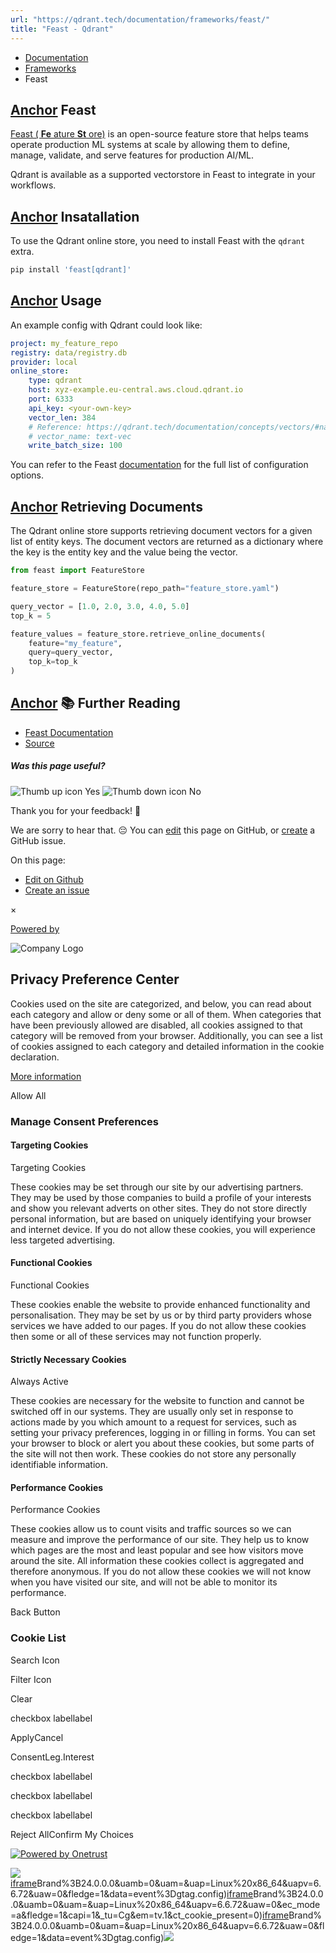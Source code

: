 ```yaml
---
url: "https://qdrant.tech/documentation/frameworks/feast/"
title: "Feast - Qdrant"
---
```


- [Documentation](https://qdrant.tech/documentation/)
- [Frameworks](https://qdrant.tech/documentation/frameworks/)
- Feast

## [Anchor](https://qdrant.tech/documentation/frameworks/feast/\#feast) Feast

[Feast ( **Fe** ature **St** ore)](https://docs.feast.dev/) is an open-source feature store that helps teams operate production ML systems at scale by allowing them to define, manage, validate, and serve features for production AI/ML.

Qdrant is available as a supported vectorstore in Feast to integrate in your workflows.

## [Anchor](https://qdrant.tech/documentation/frameworks/feast/\#insatallation) Insatallation

To use the Qdrant online store, you need to install Feast with the `qdrant` extra.

```bash
pip install 'feast[qdrant]'

```

## [Anchor](https://qdrant.tech/documentation/frameworks/feast/\#usage) Usage

An example config with Qdrant could look like:

```yaml
project: my_feature_repo
registry: data/registry.db
provider: local
online_store:
    type: qdrant
    host: xyz-example.eu-central.aws.cloud.qdrant.io
    port: 6333
    api_key: <your-own-key>
    vector_len: 384
    # Reference: https://qdrant.tech/documentation/concepts/vectors/#named-vectors
    # vector_name: text-vec
    write_batch_size: 100

```

You can refer to the Feast [documentation](https://docs.feast.dev/reference/alpha-vector-database#configuration-and-installation) for the full list of configuration options.

## [Anchor](https://qdrant.tech/documentation/frameworks/feast/\#retrieving-documents) Retrieving Documents

The Qdrant online store supports retrieving document vectors for a given list of entity keys. The document vectors are returned as a dictionary where the key is the entity key and the value being the vector.

```python
from feast import FeatureStore

feature_store = FeatureStore(repo_path="feature_store.yaml")

query_vector = [1.0, 2.0, 3.0, 4.0, 5.0]
top_k = 5

feature_values = feature_store.retrieve_online_documents(
    feature="my_feature",
    query=query_vector,
    top_k=top_k
)

```

## [Anchor](https://qdrant.tech/documentation/frameworks/feast/\#-further-reading) 📚 Further Reading

- [Feast Documentation](http://docs.feast.dev/)
- [Source](https://github.com/feast-dev/feast/tree/master/sdk/python/feast/infra/online_stores/)

##### Was this page useful?

![Thumb up icon](https://qdrant.tech/icons/outline/thumb-up.svg)
Yes
![Thumb down icon](https://qdrant.tech/icons/outline/thumb-down.svg)
No

Thank you for your feedback! 🙏

We are sorry to hear that. 😔 You can [edit](https://qdrant.tech/github.com/qdrant/landing_page/tree/master/qdrant-landing/content/documentation/frameworks/feast.md) this page on GitHub, or [create](https://github.com/qdrant/landing_page/issues/new/choose) a GitHub issue.

On this page:

- [Edit on Github](https://github.com/qdrant/landing_page/tree/master/qdrant-landing/content/documentation/frameworks/feast.md)
- [Create an issue](https://github.com/qdrant/landing_page/issues/new/choose)

×

[Powered by](https://qdrant.tech/)

![Company Logo](https://cdn.cookielaw.org/logos/static/ot_company_logo.png)

## Privacy Preference Center

Cookies used on the site are categorized, and below, you can read about each category and allow or deny some or all of them. When categories that have been previously allowed are disabled, all cookies assigned to that category will be removed from your browser.
Additionally, you can see a list of cookies assigned to each category and detailed information in the cookie declaration.


[More information](https://qdrant.tech/legal/privacy-policy/#cookies-and-web-beacons)

Allow All

### Manage Consent Preferences

#### Targeting Cookies

Targeting Cookies

These cookies may be set through our site by our advertising partners. They may be used by those companies to build a profile of your interests and show you relevant adverts on other sites. They do not store directly personal information, but are based on uniquely identifying your browser and internet device. If you do not allow these cookies, you will experience less targeted advertising.

#### Functional Cookies

Functional Cookies

These cookies enable the website to provide enhanced functionality and personalisation. They may be set by us or by third party providers whose services we have added to our pages. If you do not allow these cookies then some or all of these services may not function properly.

#### Strictly Necessary Cookies

Always Active

These cookies are necessary for the website to function and cannot be switched off in our systems. They are usually only set in response to actions made by you which amount to a request for services, such as setting your privacy preferences, logging in or filling in forms. You can set your browser to block or alert you about these cookies, but some parts of the site will not then work. These cookies do not store any personally identifiable information.

#### Performance Cookies

Performance Cookies

These cookies allow us to count visits and traffic sources so we can measure and improve the performance of our site. They help us to know which pages are the most and least popular and see how visitors move around the site. All information these cookies collect is aggregated and therefore anonymous. If you do not allow these cookies we will not know when you have visited our site, and will not be able to monitor its performance.

Back Button

### Cookie List

Search Icon

Filter Icon

Clear

checkbox labellabel

ApplyCancel

ConsentLeg.Interest

checkbox labellabel

checkbox labellabel

checkbox labellabel

Reject AllConfirm My Choices

[![Powered by Onetrust](https://cdn.cookielaw.org/logos/static/powered_by_logo.svg)](https://www.onetrust.com/products/cookie-consent/)

![](https://t.co/1/i/adsct?bci=4&dv=America%2FAdak%26en-US%2Cen%26Google%20Inc.%26Linux%20x86_64%26255%261280%261024%264%2624%261280%261024%260%26na&eci=3&event=%7B%7D&event_id=d724e8bc-a5c8-4f9d-94ce-0a8d8cede110&integration=advertiser&p_id=Twitter&p_user_id=0&pl_id=60366d67-3ce7-4d8c-93b0-c461d069071e&tw_document_href=https%3A%2F%2Fqdrant.tech%2Fdocumentation%2Fframeworks%2Ffeast%2F&tw_iframe_status=0&txn_id=o81g6&type=javascript&version=2.3.33)[iframe](https://td.doubleclick.net/td/rul/10862264272?random=1748575306975&cv=11&fst=1748575306975&fmt=3&bg=ffffff&guid=ON&async=1&gtm=45be55s2v9117590405z8898302740za200zb898302740&gcd=13l3l3l3l1l1&dma=0&tag_exp=101509157~103116026~103130498~103130500~103200004~103233427~103252644~103252646~103351866~103351868~104481633~104481635~104559073~104559075&ptag_exp=101509157~103116026~103130498~103130500~103200004~103233427~103252644~103252646~103351869~103351871~104481633~104481635~104559073~104559075&u_w=1280&u_h=1024&url=https%3A%2F%2Fqdrant.tech%2Fdocumentation%2Fframeworks%2Ffeast%2F&hn=www.googleadservices.com&frm=0&tiba=Feast%20-%20Qdrant&npa=0&pscdl=noapi&auid=1808115673.1748575307&uaa=x86&uab=64&uafvl=Google%2520Chrome%3B137.0.7151.55%7CChromium%3B137.0.7151.55%7CNot%252FA)Brand%3B24.0.0.0&uamb=0&uam=&uap=Linux%20x86_64&uapv=6.6.72&uaw=0&fledge=1&data=event%3Dgtag.config)[iframe](https://td.doubleclick.net/td/rul/10862264272?random=1748575306950&cv=11&fst=1748575306950&fmt=3&bg=ffffff&guid=ON&async=1&gcl_ctr=1&gtm=45be55s2v9117590405z8898302740za200zb898302740&gcd=13l3l3l3l1l1&dma=0&tag_exp=101509157~103116026~103130498~103130500~103200004~103233427~103252644~103252646~103351866~103351868~104481633~104481635~104559073~104559075&ptag_exp=101509157~103116026~103130498~103130500~103200004~103233427~103252644~103252646~103351869~103351871~104481633~104481635~104559073~104559075&u_w=1280&u_h=1024&url=https%3A%2F%2Fqdrant.tech%2Fdocumentation%2Fframeworks%2Ffeast%2F&label=_FJrCMev-7EDEND_w7so&hn=www.googleadservices.com&frm=0&tiba=Feast%20-%20Qdrant&value=0&bttype=purchase&npa=0&pscdl=noapi&auid=1808115673.1748575307&uaa=x86&uab=64&uafvl=Google%2520Chrome%3B137.0.7151.55%7CChromium%3B137.0.7151.55%7CNot%252FA)Brand%3B24.0.0.0&uamb=0&uam=&uap=Linux%20x86_64&uapv=6.6.72&uaw=0&ec_mode=a&fledge=1&capi=1&_tu=Cg&em=tv.1&ct_cookie_present=0)[iframe](https://td.doubleclick.net/td/rul/10862264272?random=1748575307228&cv=11&fst=1748575307228&fmt=3&bg=ffffff&guid=ON&async=1&gtm=45be55s2v9117590405za200zb898302740&gcd=13l3l3l3l1l1&dma=0&tag_exp=101509157~103116026~103130498~103130500~103200004~103233427~103252644~103252646~103351866~103351868~104481633~104481635~104559073~104559075&ptag_exp=101509157~103116026~103130498~103130500~103200004~103233427~103252644~103252646~103351869~103351871~104481633~104481635~104559073~104559075&u_w=1280&u_h=1024&url=https%3A%2F%2Fqdrant.tech%2Fdocumentation%2Fframeworks%2Ffeast%2F&hn=www.googleadservices.com&frm=0&tiba=Feast%20-%20Qdrant&did=dZTQ1Zm&gdid=dZTQ1Zm&npa=0&pscdl=noapi&auid=1808115673.1748575307&uaa=x86&uab=64&uafvl=Google%2520Chrome%3B137.0.7151.55%7CChromium%3B137.0.7151.55%7CNot%252FA)Brand%3B24.0.0.0&uamb=0&uam=&uap=Linux%20x86_64&uapv=6.6.72&uaw=0&fledge=1&data=event%3Dgtag.config)![](https://analytics.twitter.com/1/i/adsct?bci=4&dv=America%2FAdak%26en-US%2Cen%26Google%20Inc.%26Linux%20x86_64%26255%261280%261024%264%2624%261280%261024%260%26na&eci=3&event=%7B%7D&event_id=d724e8bc-a5c8-4f9d-94ce-0a8d8cede110&integration=advertiser&p_id=Twitter&p_user_id=0&pl_id=60366d67-3ce7-4d8c-93b0-c461d069071e&tw_document_href=https%3A%2F%2Fqdrant.tech%2Fdocumentation%2Fframeworks%2Ffeast%2F&tw_iframe_status=0&txn_id=o81g6&type=javascript&version=2.3.33)